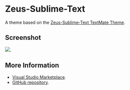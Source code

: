 # Zeus-Sublime-Text

A theme based on the [Zeus-Sublime-Text TextMate Theme](http://colorsublime.com/theme/Zeus-Sublime-Text).


## Screenshot
![](https://raw.githubusercontent.com/gerane/VSCodeThemes/master/gerane.Theme-Zeus-Sublime-Text/screenshot.png).


## More Information
* [Visual Studio Marketplace](https://marketplace.visualstudio.com/items/gerane.Theme-Zeus-Sublime-Text).
* [GitHub repository](https://github.com/gerane/VSCodeThemes).
